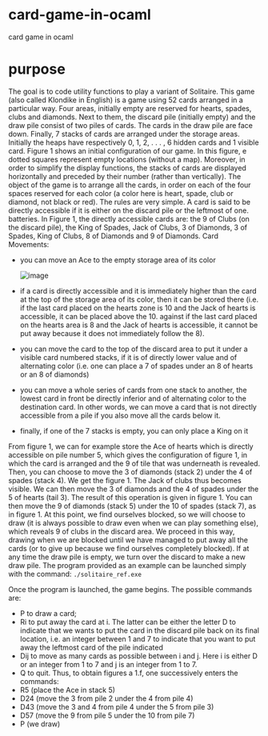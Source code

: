 # card-game-in-ocaml
card game in ocaml


# purpose 
The goal is to code utility functions to play a variant of Solitaire. This
game (also called Klondike in English) is a game using 52 cards arranged in a particular way. Four
areas, initially empty are reserved for hearts, spades, clubs and diamonds. Next to them, the discard pile
(initially empty) and the draw pile consist of two piles of cards. The cards in the draw pile are face down.
Finally, 7 stacks of cards are arranged under the storage areas. Initially the heaps have respectively
0, 1, 2, . . . , 6 hidden cards and 1 visible card. Figure 1 shows an initial configuration of our game.
In this figure, e dotted squares represent empty locations (without a map). Moreover, in order to
simplify the display functions, the stacks of cards are displayed horizontally and preceded by their
number (rather than vertically). The object of the game is to arrange all the cards, in order on each
of the four spaces reserved for each color (a color here is heart, spade, club or diamond,
not black or red). The rules are very simple.
A card is said to be directly accessible if it is either on the discard pile or the leftmost of one.
batteries. In Figure 1, the directly accessible cards are: the 9 of Clubs (on the discard pile), the King of
Spades, Jack of Clubs, 3 of Diamonds, 3 of Spades, King of Clubs, 8 of Diamonds and 9 of Diamonds.
Card Movements:
- you can move an Ace to the empty storage area of its color


  ![image](https://user-images.githubusercontent.com/72779962/169643971-abf9b0d3-4806-4863-b530-2383521af362.png) 
  




- if a card is directly accessible and it is immediately higher than the card at the top
of the storage area of its color, then it can be stored there (i.e. if the last card placed on the
hearts zone is 10 and the Jack of hearts is accessible, it can be placed above the 10.
against if the last card placed on the hearts area is 8 and the Jack of hearts is accessible,
it cannot be put away because it does not immediately follow the 8).
- you can move the card to the top of the discard area to put it under a visible card
numbered stacks, if it is of directly lower value and of alternating color (i.e. one can
place a 7 of spades under an 8 of hearts or an 8 of diamonds)
- you can move a whole series of cards from one stack to another, the lowest card in front
be directly inferior and of alternating color to the destination card. In other words, we can
move a card that is not directly accessible from a pile if you also move all the cards below it.
- finally, if one of the 7 stacks is empty, you can only place a King on it


From figure 1, we can for example store the Ace of hearts which is directly accessible on
pile number 5, which gives the configuration of figure 1, in which the card is arranged and the 9 of
tile that was underneath is revealed.
Then, you can choose to move the 3 of diamonds (stack 2) under the 4 of spades (stack 4). We get the
figure 1. The Jack of clubs thus becomes visible. We can then move the 3 of diamonds and the 4 of spades
under the 5 of hearts (tail 3). The result of this operation is given in figure 1.
You can then move the 9 of diamonds (stack 5) under the 10 of spades (stack 7), as in figure 1.
At this point, we find ourselves blocked, so we will choose to draw (it is always possible to draw even
when we can play something else), which reveals 9 of clubs in the discard area.
We proceed in this way, drawing when we are blocked until we have managed to put away all the cards (or
to give up because we find ourselves completely blocked). If at any time the draw pile is empty, we turn over the
discard to make a new draw pile.
The program provided as an example can be launched simply with the command:
``` ./solitaire_ref.exe ``` 



Once the program is launched, the game begins. The possible commands are:
- P to draw a card;
- Ri to put away the card at i. The latter can be either the letter D to indicate that we
wants to put the card in the discard pile back on its final location, i.e. an integer between 1 and
7 to indicate that you want to put away the leftmost card of the pile indicated
- Dij to move as many cards as possible between i and j. Here i is either D or an integer from 1 to 7 and j is
an integer from 1 to 7.
- Q to quit.
Thus, to obtain figures a 1.f, one successively enters the commands:
- R5 (place the Ace in stack 5)
- D24 (move the 3 from pile 2 under the 4 from pile 4)
- D43 (move the 3 and 4 from pile 4 under the 5 from pile 3)
- D57 (move the 9 from pile 5 under the 10 from pile 7)
- P (we draw)



